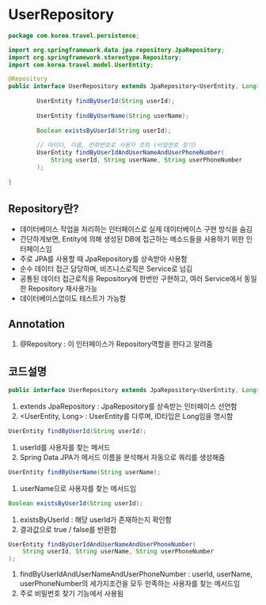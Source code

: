 # UserRepository

```JAVA
package com.korea.travel.persistence;

import org.springframework.data.jpa.repository.JpaRepository;
import org.springframework.stereotype.Repository;
import com.korea.travel.model.UserEntity;

@Repository
public interface UserRepository extends JpaRepository<UserEntity, Long> {
		
		UserEntity findByUserId(String userId);
		
		UserEntity findByUserName(String userName);
		
		Boolean existsByUserId(String userId);
		
		// 아이디, 이름, 전화번호로 사용자 조회 (비밀번호 찾기)
		UserEntity findByUserIdAndUserNameAndUserPhoneNumber(
			String userId, String userName, String userPhoneNumber
		);
		
}

```

## Repository란?

- 데이터베이스 작업을 처리하는 인터페이스로 실제 데이터베이스 구현 방식을 숨김
- 간단하게보면, Entity에 의해 생성된 DB에 접근하는 메소드들을 사용하기 위한 인터페이스임
- 주로 JPA를 사용할 때 JpaRepository를 상속받아 사용함
- 순수 데이터 접근 담당하며, 비즈니스로직은 Service로 넘김
- 공통된 데이터 접근로직을 Repository에 한번만 구현하고, 여러 Service에서 동일한 Repository 재사용가능
- 데이터베이스없이도 테스트가 가능함


## Annotation

1. @Repository : 이 인터페이스가 Repository역할을 한다고 알려줌

## 코드설명

```JAVA
public interface UserRepository extends JpaRepository<UserEntity, Long>{}
```
1. extends JpaRepository : JpaRepository를 상속받는 인터페이스 선언함
2. <UserEntity, Long> : UserEntity를 다루며, ID타입은 Long임을 명시함

```JAVA
UserEntity findByUserId(String userId);
```
1. userId를 사용자를 찾는 메서드
2. Spring Data JPA가 메서드 이름을 분석해서 자동으로 쿼리를 생성해줌

```JAVA
UserEntity findByUserName(String userName);
```
1. userName으로 사용자를 찾는 메서드임

```JAVA
Boolean existsByUserId(String userId);
```
1. existsByUserId : 해당 userId가 존재하는지 확인함
2. 결과값으로 true / false를 반환함

```JAVA
UserEntity findByUserIdAndUserNameAndUserPhoneNumber(
	String userId, String userName, String userPhoneNumber
);
```

1. findByUserIdAndUserNameAndUserPhoneNumber : userId, userName, userPhoneNumber의 세가지조건을 모두 만족하는 사용자를 찾는 메서드임
2. 주로 비밀번호 찾기 기능에서 사용됨